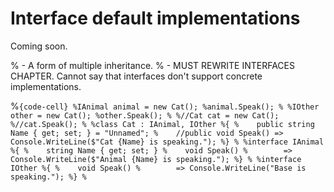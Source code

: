 # Interface default implementations

Coming soon.

% - A form of multiple inheritance.
% - MUST REWRITE INTERFACES CHAPTER. Cannot say that interfaces don't support concrete implementations.

%```{code-cell}
%IAnimal animal = new Cat();
%animal.Speak();
%
%IOther other = new Cat();
%other.Speak();
%
%//Cat cat = new Cat();
%//cat.Speak();
%
%class Cat : IAnimal, IOther
%{
%    public string Name { get; set; } = "Unnamed";
%    //public void Speak() => Console.WriteLine($"Cat {Name} is speaking.");
%}
%
%interface IAnimal
%{
%    string Name { get; set; }
%    void Speak()
%        => Console.WriteLine($"Animal {Name} is speaking.");
%}
%
%interface IOther
%{
%    void Speak()
%        => Console.WriteLine("Base is speaking.");
%}
%```
